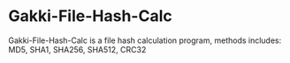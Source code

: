 # Gakki-File-Hash-Calc
Gakki-File-Hash-Calc is a file hash calculation program, methods includes: MD5, SHA1, SHA256, SHA512, CRC32

